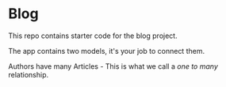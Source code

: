 # Blog

This repo contains starter code for the blog project. 

The app contains two models, it's your job to connect them.

Authors have many Articles - This is what we call a _one to many_ relationship.


